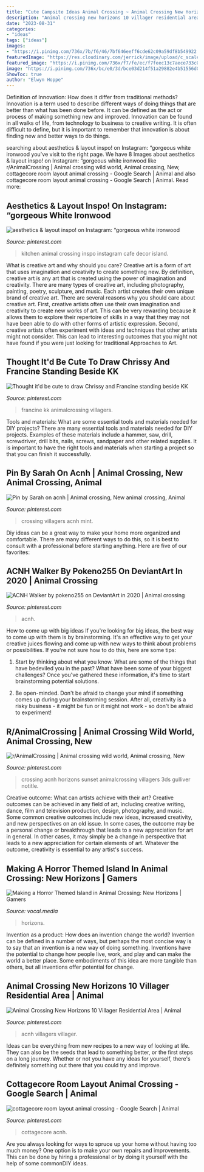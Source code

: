 ```yaml
---
title: "Cute Campsite Ideas Animal Crossing ~ Animal Crossing New Horizons 10 Villager Residential Area"
description: "Animal crossing new horizons 10 villager residential area"
date: "2023-08-31"
categories:
- "ideas"
tags: ["ideas"]
images:
- "https://i.pinimg.com/736x/7b/f6/46/7bf646eeff6cde62c09a59df8b549922.jpg"
featuredImage: "https://res.cloudinary.com/jerrick/image/upload/c_scale,q_auto/5efb6549eac94e001c4d2b76.jpg"
featured_image: "https://i.pinimg.com/736x/f7/fe/ec/f7feec13c7aece733c07f3b82e0474b7.jpg"
image: "https://i.pinimg.com/736x/bc/e0/3d/bce03d214f51a29882e4b51556d0a2a2.jpg"
ShowToc: true
author: "Elwyn Hoppe"
---
```



Definition of Innovation: How does it differ from traditional methods?
Innovation is a term used to describe different ways of doing things that are better than what has been done before. It can be defined as the act or process of making something new and improved. Innovation can be found in all walks of life, from technology to business to creative writing. It is often difficult to define, but it is important to remember that innovation is about finding new and better ways to do things.

	

		
searching about aesthetics &amp; layout inspo! on Instagram: “gorgeous white ironwood you've visit to the right page. We have 8 Images about aesthetics &amp; layout inspo! on Instagram: “gorgeous white ironwood like r/AnimalCrossing | Animal crossing wild world, Animal crossing, New, cottagecore room layout animal crossing - Google Search | Animal and also cottagecore room layout animal crossing - Google Search | Animal. Read more:
		
    
## Aesthetics &amp; Layout Inspo! On Instagram: “gorgeous White Ironwood

<img loading=lazy src="https://i.pinimg.com/736x/5a/3b/d2/5a3bd2f1033f48123dba9e879315b903.jpg" onerror="this.onerror=null;this.src='https://tse1.mm.bing.net/th?id=OIP.-HjQUSxfYqgOcQrATM-qfQHaEF&amp;pid=15.1';" alt="aesthetics &amp; layout inspo! on Instagram: “gorgeous white ironwood">

_Source: pinterest.com_

>kitchen animal crossing inspo instagram cafe decor island. 

	

What is creative art and why should you care?
Creative art is a form of art that uses imagination and creativity to create something new. By definition, creative art is any art that is created using the power of imagination and creativity. There are many types of creative art, including photography, painting, poetry, sculpture, and music. Each artist creates their own unique brand of creative art.
There are several reasons why you should care about creative art. First, creative artists often use their own imagination and creativity to create new works of art. This can be very rewarding because it allows them to explore their repertoire of skills in a way that they may not have been able to do with other forms of artistic expression. Second, creative artists often experiment with ideas and techniques that other artists might not consider. This can lead to interesting outcomes that you might not have found if you were just looking for traditional Approaches to Art.

    
## Thought It&#039;d Be Cute To Draw Chrissy And Francine Standing Beside KK

<img loading=lazy src="https://i.pinimg.com/736x/f7/fe/ec/f7feec13c7aece733c07f3b82e0474b7.jpg" onerror="this.onerror=null;this.src='https://tse4.mm.bing.net/th?id=OIP.i9Wt_m95unv0-Ul5fY7LpQHaJ3&amp;pid=15.1';" alt="Thought it&#039;d be cute to draw Chrissy and Francine standing beside KK">

_Source: pinterest.com_

>francine kk animalcrossing villagers. 

	

Tools and materials: What are some essential tools and materials needed for DIY projects?
There are many essential tools and materials needed for DIY projects. Examples of these materials include a hammer, saw, drill, screwdriver, drill bits, nails, screws, sandpaper and other related supplies. It is important to have the right tools and materials when starting a project so that you can finish it successfully.

    
## Pin By Sarah On Acnh | Animal Crossing, New Animal Crossing, Animal

<img loading=lazy src="https://i.pinimg.com/736x/bc/e0/3d/bce03d214f51a29882e4b51556d0a2a2.jpg" onerror="this.onerror=null;this.src='https://tse3.mm.bing.net/th?id=OIP.XmH5xp_EN2_7CNiWppGMyQHaEK&amp;pid=15.1';" alt="Pin by Sarah on acnh | Animal crossing, New animal crossing, Animal">

_Source: pinterest.com_

>crossing villagers acnh mint. 

	

Diy ideas can be a great way to make your home more organized and comfortable. There are many different ways to do this, so it is best to consult with a professional before starting anything. Here are five of our favorites: 

    
## ACNH Walker By Pokeno255 On DeviantArt In 2020 | Animal Crossing

<img loading=lazy src="https://i.pinimg.com/736x/ec/4f/b6/ec4fb6aa6430c26b91202a4bb93bde29.jpg" onerror="this.onerror=null;this.src='https://tse4.mm.bing.net/th?id=OIP.jhYSuxMDG3ykMlg2CCStRQHaHa&amp;pid=15.1';" alt="ACNH Walker by pokeno255 on DeviantArt in 2020 | Animal crossing">

_Source: pinterest.com_

>acnh. 

	

How to come up with big ideas
If you're looking for big ideas, the best way to come up with them is by brainstorming. It's an effective way to get your creative juices flowing and come up with new ways to think about problems or possibilities. If you're not sure how to do this, here are some tips:
1. Start by thinking about what you know. What are some of the things that have bedeviled you in the past? What have been some of your biggest challenges? Once you've gathered these information, it's time to start brainstorming potential solutions.

2. Be open-minded. Don't be afraid to change your mind if something comes up during your brainstorming session. After all, creativity is a risky business - it might be fun or it might not work - so don't be afraid to experiment!


    
## R/AnimalCrossing | Animal Crossing Wild World, Animal Crossing, New

<img loading=lazy src="https://i.pinimg.com/736x/7b/f6/46/7bf646eeff6cde62c09a59df8b549922.jpg" onerror="this.onerror=null;this.src='https://tse4.mm.bing.net/th?id=OIP.Ikkz7-1jw5RQoUc-rs5AtQHaEK&amp;pid=15.1';" alt="r/AnimalCrossing | Animal crossing wild world, Animal crossing, New">

_Source: pinterest.com_

>crossing acnh horizons sunset animalcrossing villagers 3ds gulliver notitle. 

	

Creative outcome: What can artists achieve with their art?
Creative outcomes can be achieved in any field of art, including creative writing, dance, film and television production, design, photography, and music. Some common creative outcomes include new ideas, increased creativity, and new perspectives on an old issue. In some cases, the outcome may be a personal change or breakthrough that leads to a new appreciation for art in general. In other cases, it may simply be a change in perspective that leads to a new appreciation for certain elements of art. Whatever the outcome, creativity is essential to any artist's success.

    
## Making A Horror Themed Island In Animal Crossing: New Horizons | Gamers

<img loading=lazy src="https://res.cloudinary.com/jerrick/image/upload/c_scale,q_auto/5efb6549eac94e001c4d2b76.jpg" onerror="this.onerror=null;this.src='https://tse2.mm.bing.net/th?id=OIP.OnJ0hc8QmJZ_Vk2CnQIJ_QHaEK&amp;pid=15.1';" alt="Making a Horror Themed Island in Animal Crossing: New Horizons | Gamers">

_Source: vocal.media_

>horizons. 

	

Invention as a product: How does an invention change the world?
Invention can be defined in a number of ways, but perhaps the most concise way is to say that an invention is a new way of doing something. Inventions have the potential to change how people live, work, and play and can make the world a better place. Some embodiments of this idea are more tangible than others, but all inventions offer potential for change.

    
## Animal Crossing New Horizons 10 Villager Residential Area | Animal

<img loading=lazy src="https://i.pinimg.com/736x/a2/8e/36/a28e367944dddceaf1cc69dd504bbad7.jpg" onerror="this.onerror=null;this.src='https://tse4.mm.bing.net/th?id=OIP.lgRDix3kEnLfWfMxB1e-cgHaLH&amp;pid=15.1';" alt="Animal Crossing New Horizons 10 Villager Residential Area | Animal">

_Source: pinterest.com_

>acnh villagers villager. 

	

Ideas can be everything from new recipes to a new way of looking at life. They can also be the seeds that lead to something better, or the first steps on a long journey. Whether or not you have any ideas for yourself, there's definitely something out there that you could try and improve.

    
## Cottagecore Room Layout Animal Crossing - Google Search | Animal

<img loading=lazy src="https://i.pinimg.com/736x/d7/79/30/d77930f923d3f5bb6fc43bfd653ffb22.jpg" onerror="this.onerror=null;this.src='https://tse3.mm.bing.net/th?id=OIP.tw9OE5phMb71dO-_MCAzgwHaEK&amp;pid=15.1';" alt="cottagecore room layout animal crossing - Google Search | Animal">

_Source: pinterest.com_

>cottagecore acnh. 

	

Are you always looking for ways to spruce up your home without having too much money? One option is to make your own repairs and improvements. This can be done by hiring a professional or by doing it yourself with the help of some commonDIY ideas.

